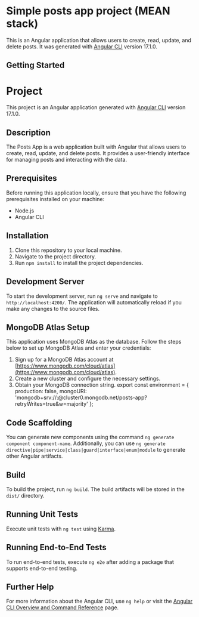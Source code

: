 # Simple posts app project (MEAN stack)

This is an Angular application that allows users to create, read, update, and delete posts. It was generated with [Angular CLI](https://github.com/angular/angular-cli) version 17.1.0.

## Getting Started

# Project

This project is an Angular application generated with [Angular CLI](https://github.com/angular/angular-cli) version 17.1.0.

## Description

The Posts App is a web application built with Angular that allows users to create, read, update, and delete posts. It provides a user-friendly interface for managing posts and interacting with the data.

## Prerequisites

Before running this application locally, ensure that you have the following prerequisites installed on your machine:

- Node.js
- Angular CLI

## Installation

1. Clone this repository to your local machine.
2. Navigate to the project directory.
3. Run `npm install` to install the project dependencies.

## Development Server

To start the development server, run `ng serve` and navigate to `http://localhost:4200/`. The application will automatically reload if you make any changes to the source files.

## MongoDB Atlas Setup

This application uses MongoDB Atlas as the database. Follow the steps below to set up MongoDB Atlas and enter your credentials:

1. Sign up for a MongoDB Atlas account at [https://www.mongodb.com/cloud/atlas](https://www.mongodb.com/cloud/atlas).
2. Create a new cluster and configure the necessary settings.
3. Obtain your MongoDB connection string.
export const environment = {
    production: false,
    mongoURI: 'mongodb+srv://<username>:<password>@cluster0.mongodb.net/posts-app?retryWrites=true&w=majority'
};

## Code Scaffolding

You can generate new components using the command `ng generate component component-name`. Additionally, you can use `ng generate directive|pipe|service|class|guard|interface|enum|module` to generate other Angular artifacts.

## Build

To build the project, run `ng build`. The build artifacts will be stored in the `dist/` directory.

## Running Unit Tests

Execute unit tests with `ng test` using [Karma](https://karma-runner.github.io).

## Running End-to-End Tests

To run end-to-end tests, execute `ng e2e` after adding a package that supports end-to-end testing.

## Further Help

For more information about the Angular CLI, use `ng help` or visit the [Angular CLI Overview and Command Reference](https://angular.io/cli) page.

